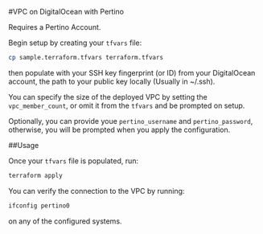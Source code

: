 #VPC on DigitalOcean with Pertino

Requires a Pertino Account. 

Begin setup by creating your `tfvars` file:

```bash
cp sample.terraform.tfvars terraform.tfvars
```

then populate with your SSH key fingerprint (or ID) from your DigitalOcean account, the path to your public key locally (Usually in ~/.ssh).

You can specify the size of the deployed VPC by setting the `vpc_member_count`, or omit it from the `tfvars` and be prompted on setup.

Optionally, you can provide youe `pertino_username` and `pertino_password`, otherwise, you will be prompted when you apply the configuration.

##Usage

Once your `tfvars` file is populated, run:

```bash
terraform apply
```

You can verify the connection to the VPC by running:

```bash
ifconfig pertino0
```

on any of the configured systems.